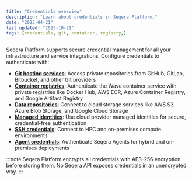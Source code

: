 ```yaml
---
title: "Credentials overview"
description: "Learn about credentials in Seqera Platform."
date: "2023-04-21"
last updated: "2025-10-21"
tags: [credentials, git, container, registry,]
---
```


Seqera Platform supports secure credential management for all your infrastructure and service integrations. Configure credentials to authenticate with:

- **[Git hosting services][git]**: Access private repositories from GitHub, GitLab, Bitbucket, and other Git providers
- **[Container registries][registry]**: Authenticate the Wave container service with private registries like Docker Hub, AWS ECR, Azure Container Registry, and Google Artifact Registry
- **[Data repositories][data]**: Connect to cloud storage services like AWS S3, Azure Blob Storage, and Google Cloud Storage
- **[Managed identities][managed]**: Use cloud provider managed identities for secure, credential-free authentication
- **[SSH credentials][ssh]**: Connect to HPC and on-premises compute environments
- **[Agent credentials][agent]**: Authenticate Seqera Agents for hybrid and on-premises deployments

:::note
Seqera Platform encrypts all credentials with AES-256 encryption before storing them. No Seqera API exposes credentials in an unencrypted way.
:::

[git]: ../git/overview
[registry]: ./container_registry_credentials
[data]: ./data_repositories
[managed]: ./managed_identities
[ssh]: ./ssh_credentials
[agent]: ./agent_credentials


